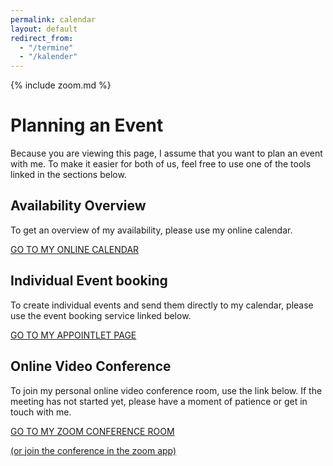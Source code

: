 ```yaml
---
permalink: calendar
layout: default
redirect_from:
  - "/termine"
  - "/kalender"
---
```


{% include zoom.md %}

# Planning an Event

Because you are viewing this page, I assume that you want to plan an event with me. To make it easier for both of us, feel free to use one of the tools linked in the sections below.

## Availability Overview

To get an overview of my availability, please use my online calendar.

[GO TO MY ONLINE CALENDAR](https://kalender.janbrodda.de)

## Individual Event booking

To create individual events and send them directly to my calendar, please use the event booking service linked below.

[GO TO MY APPOINTLET PAGE](https://janbrodda.appointlet.com)

## Online Video Conference

To join my personal online video conference room, use the link below. If the meeting has not started yet, please have a moment of patience or get in touch with me.

[GO TO MY ZOOM CONFERENCE ROOM](https://zoom.us/wc/{{zoom_id}}/join?pwd={{zoom_password}})

[(or join the conference in the zoom app)](https://zoom.us/j/{{zoom_id}}?pwd={{zoom_password}})